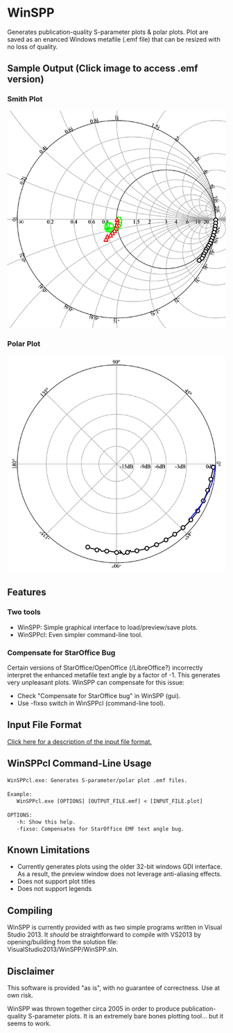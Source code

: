 # WinSPP
Generates publication-quality S-parameter plots & polar plots.  Plot are saved as an enanced Windows metafile (.emf file) that can be resized with no loss of quality.

## Sample Output (Click image to access .emf version)
### Smith Plot
[![Smith Plot](doc/SampleSmith.plot.png)](results/SampleSmith.plot.emf)

### Polar Plot
[![Polar Plot](doc/SamplePolar.plot.png)](results/SamplePolar.plot.emf)

## Features
### Two tools
- WinSPP: Simple graphical interface to load/preview/save plots.
- WinSPPcl: Even simpler command-line tool.

### Compensate for StarOffice Bug
Certain versions of StarOffice/OpenOffice (/LibreOffice?) incorrectly interpret the enhanced metafile text angle by a factor of -1.  This generates very unpleasant plots.  WinSPP can compensate for this issue:

- Check "Compensate for StarOffice bug" in WinSPP (gui).
- Use -fixso switch in WinSPPcl (command-line tool).

## Input File Format
[Click here for a description of the input file format.](doc/WinSPPInputFmt.md)

## WinSPPcl Command-Line Usage
	WinSPPcl.exe: Generates S-parameter/polar plot .emf files.

	Example:
	   WinSPPcl.exe [OPTIONS] [OUTPUT_FILE.emf] < [INPUT_FILE.plot]

	OPTIONS:
	   -h: Show this help.
	   -fixso: Compensates for StarOffice EMF text angle bug.

## Known Limitations
- Currently generates plots using the older 32-bit windows GDI interface.  As a result, the preview window does not leverage anti-aliasing effects.
- Does not support plot titles
- Does not support legends

## Compiling
WinSPP is currently provided with as two simple programs written in Visual Studio 2013.  It *should* be straightforward to compile with VS2013 by opening/building from the solution file: VisualStudio2013/WinSPP/WinSPP.sln.

## Disclaimer
This software is provided "as is", with no guarantee of correctness.  Use at own risk.

WinSPP was thrown together circa 2005 in order to produce publication-quality S-parameter plots.  It is an extremely bare bones plotting tool... but it seems to work.
